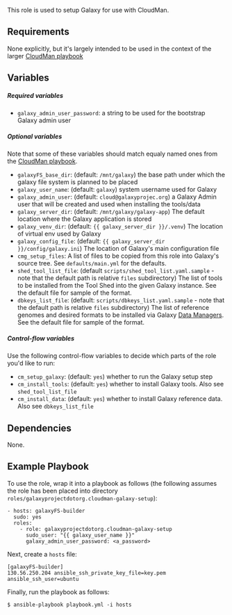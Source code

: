 This role is used to setup Galaxy for use with CloudMan.

Requirements
------------
None explicitly, but it's largely intended to be used in the context of the
larger [CloudMan playbook][cmpb]

Variables
---------
##### Required variables #####
 - `galaxy_admin_user_password`: a string to be used for the bootstrap Galaxy
    admin user

##### Optional variables #####
Note that some of these variables should match equaly named ones from the
[CloudMan playbook][cmpb].

 - `galaxyFS_base_dir`: (default: `/mnt/galaxy`) the base path under which the
    galaxy file system is planned to be placed
 - `galaxy_user_name`: (default: `galaxy`) system username used for Galaxy
 - `galaxy_admin_user`: (default: `cloud@galaxyprojec.org`) a Galaxy Admin
    user that will be created and used when installing the tools/data
 - `galaxy_server_dir`: (default: `/mnt/galaxy/galaxy-app`) The default
    location where the Galaxy application is stored
 - `galaxy_venv_dir`: (default: `{{ galaxy_server_dir }}/.venv`) The location
    of virtual env used by Galaxy
 - `galaxy_config_file`: (default: `{{ galaxy_server_dir }}/config/galaxy.ini`)
    The location of Galaxy's main configuration file
 - `cmg_setup_files`: A list of files to be copied from this role into Galaxy's
    source tree. See `defaults/main.yml` for the defaults.
 - `shed_tool_list_file`: (default `scripts/shed_tool_list.yaml.sample` - note
    that the default path is relative `files` subdirectory) The list of tools
    to be installed from the Tool Shed into the given Galaxy instance.
    See the default file for sample of the format.
 - `dbkeys_list_file`: (default: `scripts/dbkeys_list.yaml.sample` - note
    that the default path is relative `files` subdirectory) The list of
    reference genomes and desired formats to be installed via Galaxy
    [Data Managers][dm]. See the default file for sample of the format.

##### Control-flow variables #####
Use the following control-flow variables to decide which parts of the role
you'd like to run:

 - `cm_setup_galaxy`: (default: `yes`) whether to run the Galaxy setup step
 - `cm_install_tools`: (default: `yes`) whether to install Galaxy tools. Also
    see `shed_tool_list_file`
 - `cm_install_data`: (default: `yes`) whether to install Galaxy reference
    data. Also see `dbkeys_list_file`

Dependencies
------------
None.

Example Playbook
----------------
To use the role, wrap it into a playbook as follows (the following assumes the
role has been placed into directory
`roles/galaxyprojectdotorg.cloudman-galaxy-setup`):

    - hosts: galaxyFS-builder
      sudo: yes
      roles:
        - role: galaxyprojectdotorg.cloudman-galaxy-setup
          sudo_user: "{{ galaxy_user_name }}"
          galaxy_admin_user_password: <a_password>

Next, create a `hosts` file:

    [galaxyFS-builder]
    130.56.250.204 ansible_ssh_private_key_file=key.pem ansible_ssh_user=ubuntu

Finally, run the playbook as follows:

    $ ansible-playbook playbook.yml -i hosts


[cmpb]: https://github.com/galaxyproject/cloudman-image-playbook
[dm]: https://wiki.galaxyproject.org/Admin/Tools/DataManagers
